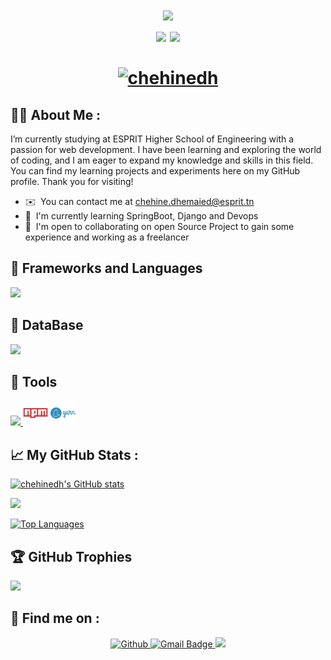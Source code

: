 <h1 align="center">
  <img src="https://media.giphy.com/media/qgQUggAC3Pfv687qPC/giphy.gif" width="460"/> <br>
  <div id="badges">
    <img src="https://komarev.com/ghpvc/?username=chehinedh&style=for-the-badge">
    <img src="https://img.shields.io/github/followers/chehinedh.svg?style=for-the-badge&logo=appveyor">
  </div>

<div>
<br>
   <a href="https://github.com/chehinedh">
    <img src="https://readme-typing-svg.herokuapp.com/?font=Caveat&size=36&color=157DEC&center=true&vCenter=true&lines=Hi%2C+I%27m+Chehine+Dhemaied;IT+Engineering+Student" alt="chehinedh" /></a>
</h1>

## :tipping_hand_man: About Me :


I’m currently studying at ESPRIT Higher School of Engineering with a passion for web development. I have been learning and exploring the world of coding, and I am eager to expand my knowledge and skills in this field. You can find my learning projects and experiments here on my GitHub profile. Thank you for visiting!


* ✉️  You can contact me at [chehine.dhemaied@esprit.tn](mailto:chehine.dhemaied@esprit.tn )
* 🧠  I'm currently learning SpringBoot, Django and Devops
* 🤝  I'm open to collaborating on open Source Project to gain some experience and working as a freelancer


 
  
## 🚀 Frameworks and Languages

<a href="https://skillicons.dev">
    <img src="https://skillicons.dev/icons?i=html,css,sass,tailwindcss,bootstrap,angular,react,express,nodejs,spring," />
  </a>
</p>


## :closed_book: DataBase
<p>
<a href="https://skillicons.dev">
    <img src="https://skillicons.dev/icons?i=mysql,sqlite,mongodb" />
  </a>
<p>

## :wrench: Tools

<p>

 <a href="https://skillicons.dev">
    <img src="https://skillicons.dev/icons?i=vscode,idea,github,git,maven,firebase,graphql,postman,linux,vite,docker,jenkins,grafana" />
  </a>
  <img src="https://github.com/devicons/devicon/blob/master/icons/npm/npm-original-wordmark.svg" alt="npm" width="40" height="40"/>
  <img src="https://github.com/devicons/devicon/blob/master/icons/yarn/yarn-original-wordmark.svg" alt="yarn" width="40" height="40"/>
<p>
  
  
## :chart_with_upwards_trend: My GitHub Stats :
  


  
  
<a href="http://www.github.com/chehinedh"><img src="https://github-readme-stats.vercel.app/api?username=chehinedh&show_icons=true&hide=&count_private=true&title_color=3382ed&text_color=ffffff&icon_color=3382ed&bg_color=000000&hide_border=true&show_icons=true" alt="chehinedh's GitHub stats" /></a>

<a href="http://www.github.com/chehinedh"><img src="https://github-readme-streak-stats.herokuapp.com/?user=chehinedh&stroke=ffffff&background=000000&ring=3382ed&fire=3382ed&currStreakNum=ffffff&currStreakLabel=3382ed&sideNums=ffffff&sideLabels=ffffff&dates=ffffff&hide_border=true" /></a>

<a href="https://github.com/chehinedh" align="left"><img src="https://github-readme-stats.vercel.app/api/top-langs/?username=chehinedh&langs_count=10&title_color=3382ed&text_color=ffffff&icon_color=3382ed&bg_color=000000&hide_border=true&locale=en&custom_title=Top%20%Languages" alt="Top Languages" /></a>



## 🏆 GitHub Trophies

![](https://github-profile-trophy.vercel.app/?username=chehinedh&theme=radical&no-frame=true&no-bg=false&margin-w=4)


  
## :mag_right: Find me on :

<div align="center">
<a href="https://github.com/chehinedh">
  <img alt="Github" src="https://img.shields.io/badge/GitHub-%2312100E.svg?&style=for-the-badge&logo=Github&logoColor=white" />
</a>
<a href="mailto:chehine.dhemaied@esprit.tn">
   <img src="https://img.shields.io/badge/Gmail-D14836?style=for-the-badge&logo=gmail&logoColor=white" alt="Gmail Badge"/>
</a>
<a href="https://www.linkedin.com/in/chehine-dhemaied-393604239/">
   <img src="https://img.shields.io/badge/LinkedIn-0077B5?style=for-the-badge&logo=linkedin&logoColor=white"/>
</a>      
</div>
